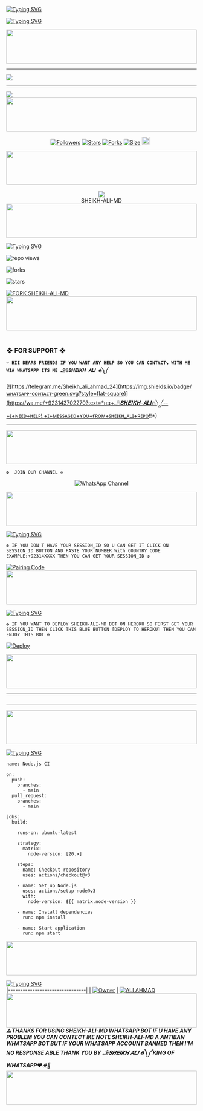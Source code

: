 <a href="https://git.io/typing-svg"><img src="https://readme-typing-svg.demolab.com?font=EB+Garamond&weight=800&size=28&duration=4000&pause=1000&random=false&width=435&lines=SHEIKH MD WHATSAPP BOT;MULTI-DEVICE+WHATSAPP+BOT;DEVELOPED+BY+ALI+AHMAD;RELEASED+DATE+00%2F00%2F0000." alt="Typing SVG" /></a>
<p
<img src="https://i.imgur.com/dBaSKWF.gif" height="90" width="100%">

[![Typing SVG](https://readme-typing-svg.herokuapp.com?font=Rockstar-ExtraBold&size=30&pause=1000&color=0000FF&center=true&vCenter=true&width=815&height=60&lines=▇+▇+▇+▇+▇+▇+▇)](https://git.io/typing-svg)


 <p align="center">
  <a href="#"><img src="http://readme-typing-svg.herokuapp.com?font=Rockstar-ExtraBold&color=F00&center=true&vCenter=true&multiline=false&lines=ALI+AHMAD+WHATSAPP+BOT+DEVELOPER" alt="">
<img src="https://i.imgur.com/dBaSKWF.gif" height="90" width="100%">

------------

<img align="center" height="auto"
src="https://cardivo.vercel.app/api?name=SHEIKH%20ALI%20MD&description=💫THE%20WORLD%20BEST%20WHATSAPP%20BOT%★%20CREATED%20BY%20ALI%20AHMAD%20FAROOQ%20KING%20OF%20KINGS%20OWNER%20SHEIKH%20ALI%20AHMAD♥️&image=https://i.ibb.co/KFYzSLs/Picsart-24-11-23-16-00-15-845.jpg?v=4&backgroundColor=%23ecf0f1&github=SHEIKH_ALI_2412&pattern=leaf&colorPattern=%23eaeaea"/>

<hr>
<img src="https://readme-typing-svg.herokuapp.com?size=33&width=1000&lines=Welcome+To+SHEIKH_ALI_MD...;Created+by+ALI+AHMAD+FAROOQ...;World+Best+Whatsapp+User+Bot...;Simple+Java+Script+Bot...;Simple+And+Fast+Deploy...;Thanks+You+For+Using+SHEIKH-ALI-MD..."

<br>

<img src="https://i.imgur.com/dBaSKWF.gif" height="90" width="100%">
<p align="center">
<a href="hhttps://github.com/Sheikh-ali-2412/"><img title="Followers" src="https://img.shields.io/github/followers/SHEIKH_ALI_MD?color=blue&style=flat-square"></a>
<a href="https://github.com/Sheikh-ali-2412/SHEIKH-ALI-MD/stargazers/"><img title="Stars" src="https://img.shields.io/github/stars/Sheikh-ali-2412/SHEIKH-ALI-MD?color=blue&style=flat-square"></a>
<a href="https://github.com/Sheikh-ali-2412/SHEIKH-ALI-MD/network/members"><img title="Forks" src="https://img.shields.io/github/forks/Sheikh-ali-2412/SHEIKH-ALI-MD?color=blue&style=flat-square"></a>
<a href="https://github.com/Sheikh-ali-2412/SHEIKH-ALI-MD/"><img title="Size" src="https://img.shields.io/github/repo-size/Sheikh-ali-2412/SHEIKH-ALI-MD?style=flat-square&color=blue"></a>
<a href="https://github.com/Sheikh-ali-2412/SHEIKH-ALI-MD/graphs/commit-activity"><img height="20" src="https://img.shields.io/badge/Maintained%3F-yes-green.svg"></a>&nbsp;&nbsp;
</p>
<p align='center'>
</p>
<img src="https://i.imgur.com/dBaSKWF.gif" height="90" width="100%">
<div align="center"><br> <img src="https://profile-counter.glitch.me/SHEIKH-ALI-MD/count.svg" /><br>SHEIKH-ALI-MD</div>
<img src="https://i.imgur.com/dBaSKWF.gif" height="90" width="100%">

[![Typing SVG](https://readme-typing-svg.herokuapp.com?font=Rockstar-ExtraBold&color=blue&lines=𝗙𝗢𝗥𝗞+𝗔𝗡𝗗+𝗦𝗧𝗔𝗥+𝗥𝗘𝗣𝗢)](https://git.io/typing-svg)

 ![repo views](https://hits.seeyoufarm.com/api/count/incr/badge.svg?url=https%3A%2F%2Fgithub.com%2FSheikh-ali-2412%2FSHEIKH-ALI-AHMAD&count_bg=%2379C83D&title_bg=%23555555&icon=gitpod.svg&icon_color=%23E7E7E7&title=Views&edge_flat=false)


![forks](https://img.shields.io/github/forks/Sheikh-ali-2412/SHEIKH-ALI-MD?label=Forks&style=social)


![stars](https://img.shields.io/github/stars/Sheikh-ali-2412/SHEIKH-ALI-MD?style=social)


[![FORK SHEIKH-ALI-MD](https://img.shields.io/badge/FORK%20-SHEIKH%20ALI%20MD-white)](https://github.com/Sheikh-ali-2412/SHEIKH-ALI-MD/fork)
<img src="https://i.imgur.com/dBaSKWF.gif" height="90" width="100%"> 

### <br> ❖ FOR SUPPORT ❖

**`➩ HII DEARS FRIENDS IF YOU WANT ANY HELP SO YOU CAN CONTACT↘︎ WITH ME WIA WHATSAPP ITS ME 𓄂𝕚𝑺𝑯𝑬𝑰𝑲𝑯 𝑨𝑳𝑰 🔥༽༼`**

[![https://telegram.me/Sheikh_ali_ahmad_24](https://img.shields.io/badge/ᴡʜᴀᴛsᴀᴘᴘ-ᴄᴏɴᴛᴀᴄᴛ-green.svg?style=flat-square)](https://wa.me/+923143702270?text=*ʜɪɪ+𓄂𝑺𝑯𝑬𝑰𝑲𝑯-𝑨𝑳𝑰🔥༽༼--+ɪ+ɴᴇᴇᴅ+ʜᴇʟᴘ!.+ɪ+ᴍᴇssᴀɢᴇᴅ+ʏᴏᴜ+ғʀᴏᴍ+ꜱʜᴇɪᴋʜ_ᴀʟɪ+ʀᴇᴘᴏ!!*)

-----------

<img src="https://i.imgur.com/dBaSKWF.gif" height="90" width="100%">

`✠  JOIN OUR CHANNEL ✠`

<div align="center">
  
[![WhatsApp Channel](https://img.shields.io/badge/Follow-WhatsApp%20Channel-red?style=for-the-badge&logo=whatsapp)](https://whatsapp.com/channel/0029Vao1lnR1nozDF8jBNh3B)
</div>

<img src="https://i.imgur.com/dBaSKWF.gif" height="90" width="100%">

[![Typing SVG](https://readme-typing-svg.herokuapp.com?font=Rockstar-ExtraBold&color=blue&lines=𝗦𝗘𝗦𝗦𝗜𝗢𝗡+𝗜𝗗+𝗦𝗜𝗧𝗘+𝗜𝗦+𝗛𝗘𝗥𝗘)](https://git.io/typing-svg)

`✠ IF YOU DON'T HAVE YOUR SESSION_ID SO U CAN GET IT CLICK ON SESSION_ID BUTTON AND PASTE YOUR NUMBER With COUNTRY CODE EXAMPLE:+92314XXXX THEN YOU CAN GET YOUR SESSION_ID ✠`

<p align="left">
<a href='https://sheikh-ali-md-pair.onrender.com' target="_blank">
  <img alt='Pairing Code' src='https://img.shields.io/badge/Get%20Pairing%20Code-FF0000?style=for-the-badge&logo=opencv&logoColor=black'/>
</a>


<img src="https://i.imgur.com/dBaSKWF.gif" height="90" width="100%">

[![Typing SVG](https://readme-typing-svg.herokuapp.com?font=Rockstar-ExtraBold&color=blue&lines=𝐃𝐄𝐏𝐋𝐎𝐘+𝐎𝐍+𝐇𝐄𝐑𝐎𝐊𝐔)](https://git.io/typing-svg)

`✠ IF YOU WANT TO DEPLOY SHEIKH-ALI-MD BOT ON HEROKU SO FIRST GET YOUR SESSION_ID THEN CLICK THIS BLUE BUTTON [DEPLOY TO HEROKU] THEN YOU CAN ENJOY THIS BOT ✠`

[![Deploy](https://www.herokucdn.com/deploy/button.svg)](https://dashboard.heroku.com/new-app?template=https://github.com/Sheikh-ali-2412/SHEIKH-ALI-MD)

<img src="https://i.imgur.com/dBaSKWF.gif" height="90" width="100%">

</details>
<hr>
<img src="http://readme-typing-svg.herokuapp.com?color=d1fa02&center=true&vCenter=true&multiline=false&lines=Created+By+ALI+AHMAD+FAROOQ" alt="">
<hr>
<img src="https://i.imgur.com/dBaSKWF.gif" height="90" width="100%">

[![Typing SVG](https://readme-typing-svg.herokuapp.com?font=Rockstar-traBold&color=blue&lines=𝐃𝐄𝐏𝐋𝐎𝐘+𝐎𝐍+𝐖𝐎𝐑𝐊𝐅𝐋𝐎𝐖𝐒)](https://git.io/typing-svg)
```
name: Node.js CI

on:
  push:
    branches:
      - main
  pull_request:
    branches:
      - main

jobs:
  build:

    runs-on: ubuntu-latest

    strategy:
      matrix:
        node-version: [20.x]

    steps:
    - name: Checkout repository
      uses: actions/checkout@v3

    - name: Set up Node.js
      uses: actions/setup-node@v3
      with:
        node-version: ${{ matrix.node-version }}

    - name: Install dependencies
      run: npm install

    - name: Start application
      run: npm start
```

<img src="https://i.imgur.com/dBaSKWF.gif" height="90" width="100%">

[![Typing SVG](https://readme-typing-svg.herokuapp.com?font=EB+Garamond&center&color=blue&lines=𝐎𝐖𝐍𝐄𝐑+:+𝐀𝐋𝐈+𝐀𝐇𝐌𝐀𝐃+𝐅𝐀𝐑𝐎𝐎𝐐)](https://git.io/typing-svg)              
|--------------------------------|
| [![Owner](https://i.ibb.co/HKXv2X0/4611.jpg)](https://github.com/sadiyamin/Alexa/) | [![ALI AHMAD](https://i.imghippo.com/files/yFpQ9125wYo.jpg)](https://github.com/Sheikh-ali-2412/SHEIKH-ALI-MD)
<img src="https://i.imgur.com/dBaSKWF.gif" height="90" width="100%">
***⚠️THANKS FOR USING SHEIKH-ALI-MD WHATSAPP BOT IF U HAVE ANY PROBLEM YOU CAN CONTECT ME NOTE SHEIKH-ALI-MD A ANTIBAN WHATSAPP BOT BUT IF YOUR WHATSAPP ACCOUNT BANNED THEN I'M NO RESPONSE ABLE THANK YOU BY 𓄂𝑺𝑯𝑬𝑰𝑲𝑯 𝑨𝑳𝑰 🔥༽༼ KING OF WHATSAPP♥️☣️🥂***
<img src="https://i.imgur.com/dBaSKWF.gif" height="90" width="100%">

